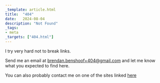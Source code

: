 ```yaml
---
_template: article.html
title:  "404"
date:   2024-08-04
description: "Not Found"
_tags:
- meta
_targets: ["404.html"]
---
```


I try very hard not to break links.

Send me an email at brendan.benshoof+404@gmail.com and let me know what you expected to find here.

You can also probably contact me on one of the sites linked [here](/index.html)